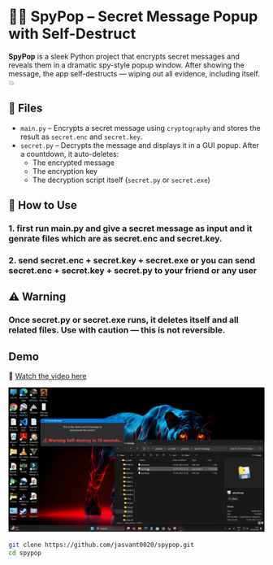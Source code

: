 # 🕵️‍♂️ SpyPop – Secret Message Popup with Self-Destruct

**SpyPop** is a sleek Python project that encrypts secret messages and reveals them in a dramatic spy-style popup window. After showing the message, the app self-destructs — wiping out all evidence, including itself. 💥

## 📁 Files

- `main.py` – Encrypts a secret message using `cryptography` and stores the result as `secret.enc` and `secret.key`.
- `secret.py` – Decrypts the message and displays it in a GUI popup. After a countdown, it auto-deletes:
  - The encrypted message
  - The encryption key
  - The decryption script itself (`secret.py` or `secret.exe`)

## 🚀 How to Use

### 1. first run main.py and give a secret message as input and it genrate files which are as secret.enc and secret.key.
### 2. send secret.enc + secret.key + secret.exe or you can send  secret.enc + secret.key + secret.py to your friend or any user 

## ⚠️ Warning

### Once secret.py or secret.exe runs, it deletes itself and all related files. Use with caution — this is not reversible.

## Demo

🎥 [Watch the video here](https://drive.google.com/file/d/1cGmY1VHm9Gq3FvolqnIUvA6NN2xUCJU7/view?usp=sharing)

![Detection in Action](demo.png) <!-- Replace with your actual demo GIF or screenshot -->


```bash
git clone https://github.com/jasvant0020/spypop.git
cd spypop
